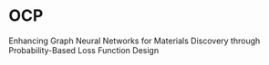 # OCP
Enhancing Graph Neural Networks for Materials Discovery  through Probability-Based Loss Function Design
